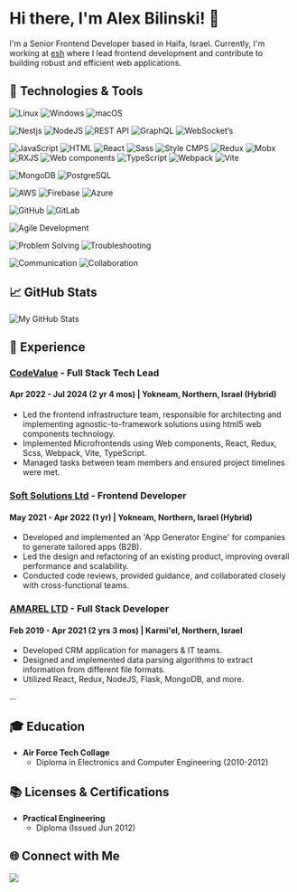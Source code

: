 # Hi there, I'm Alex Bilinski! 👋

I'm a Senior Frontend Developer based in Haifa, Israel. Currently, I'm working at [esh](#) where I lead frontend development and contribute to building robust and efficient web applications.


## 🔧 Technologies & Tools

![Linux](https://img.shields.io/badge/OS-Linux-informational?style=flat&logo=linux&logoColor=white&color=2bbc8a)
![Windows](https://img.shields.io/badge/OS-Windows-informational?style=flat&logo=windows&logoColor=white&color=2bbc8a)
![macOS](https://img.shields.io/badge/OS-macOS-informational?style=flat&logo=apple&logoColor=white&color=2bbc8a)

![Nestjs](https://img.shields.io/badge/Backend-Nestjs-informational?style=flat&logo=nestjs&logoColor=white&color=2bbc8a)
![NodeJS](https://img.shields.io/badge/Backend-NodeJS-informational?style=flat&logo=node.js&logoColor=white&color=2bbc8a)
![REST API](https://img.shields.io/badge/Backend-REST_API-informational?style=flat&logo=rest-api&logoColor=white&color=2bbc8a)
![GraphQL](https://img.shields.io/badge/Backend-GraphQL-informational?style=flat&logo=graphql&logoColor=white&color=2bbc8a)
![WebSocket’s](https://img.shields.io/badge/Backend-WebSocket's-informational?style=flat&logo=websocket&logoColor=white&color=2bbc8a)

![JavaScript](https://img.shields.io/badge/Frontend-JavaScript-informational?style=flat&logo=javascript&logoColor=white&color=2bbc8a)
![HTML](https://img.shields.io/badge/Frontend-HTML-informational?style=flat&logo=html5&logoColor=white&color=2bbc8a)
![React](https://img.shields.io/badge/Frontend-React-informational?style=flat&logo=react&logoColor=white&color=2bbc8a)
![Sass](https://img.shields.io/badge/Frontend-Sass-informational?style=flat&logo=sass&logoColor=white&color=2bbc8a)
![Style CMPS](https://img.shields.io/badge/Frontend-Style_CMPS-informational?style=flat&logo=style-components&logoColor=white&color=2bbc8a)
![Redux](https://img.shields.io/badge/Frontend-Redux-informational?style=flat&logo=redux&logoColor=white&color=2bbc8a)
![Mobx](https://img.shields.io/badge/Frontend-Mobx-informational?style=flat&logo=mobx&logoColor=white&color=2bbc8a)
![RXJS](https://img.shields.io/badge/Frontend-RXJS-informational?style=flat&logo=reactivex&logoColor=white&color=2bbc8a)
![Web components](https://img.shields.io/badge/Frontend-Web_components-informational?style=flat&logo=webcomponents&logoColor=white&color=2bbc8a)
![TypeScript](https://img.shields.io/badge/Frontend-TypeScript-informational?style=flat&logo=typescript&logoColor=white&color=2bbc8a)
![Webpack](https://img.shields.io/badge/Frontend-Webpack-informational?style=flat&logo=webpack&logoColor=white&color=2bbc8a)
![Vite](https://img.shields.io/badge/Frontend-Vite-informational?style=flat&logo=vite&logoColor=white&color=2bbc8a)

![MongoDB](https://img.shields.io/badge/Database-MongoDB-informational?style=flat&logo=mongodb&logoColor=white&color=2bbc8a)
![PostgreSQL](https://img.shields.io/badge/Database-PostgreSQL-informational?style=flat&logo=postgresql&logoColor=white&color=2bbc8a)

![AWS](https://img.shields.io/badge/Cloud-AWS-informational?style=flat&logo=amazon-aws&logoColor=white&color=2bbc8a)
![Firebase](https://img.shields.io/badge/Cloud-Firebase-informational?style=flat&logo=firebase&logoColor=white&color=2bbc8a)
![Azure](https://img.shields.io/badge/Cloud-Azure-informational?style=flat&logo=microsoft-azure&logoColor=white&color=2bbc8a)

![GitHub](https://img.shields.io/badge/Version_Control-GitHub-informational?style=flat&logo=github&logoColor=white&color=2bbc8a)
![GitLab](https://img.shields.io/badge/Version_Control-GitLab-informational?style=flat&logo=gitlab&logoColor=white&color=2bbc8a)

![Agile Development](https://img.shields.io/badge/Methodology-Agile-informational?style=flat&logo=agile&logoColor=white&color=2bbc8a)

![Problem Solving](https://img.shields.io/badge/Skill-Problem_Solving-informational?style=flat&logo=stack-overflow&logoColor=white&color=2bbc8a)
![Troubleshooting](https://img.shields.io/badge/Skill-Troubleshooting-informational?style=flat&logo=bugatti&logoColor=white&color=2bbc8a)

![Communication](https://img.shields.io/badge/Skill-Communication-informational?style=flat&logo=slack&logoColor=white&color=2bbc8a)
![Collaboration](https://img.shields.io/badge/Skill-Collaboration-informational?style=flat&logo=slack&logoColor=white&color=2bbc8a)



## 📈 GitHub Stats

![My GitHub Stats](https://github-readme-stats.vercel.app/api?username=alexbil207&show_icons=true&theme=radical)

## 🚀 Experience

### [CodeValue](#) - Full Stack Tech Lead
#### Apr 2022 - Jul 2024 (2 yr 4 mos) | Yokneam, Northern, Israel (Hybrid)

- Led the frontend infrastructure team, responsible for architecting and implementing agnostic-to-framework solutions using html5 web components technology.
- Implemented Microfrontends using Web components, React, Redux, Scss, Webpack, Vite, TypeScript.
- Managed tasks between team members and ensured project timelines were met.

### [Soft Solutions Ltd](#) - Frontend Developer
#### May 2021 - Apr 2022 (1 yr) | Yokneam, Northern, Israel (Hybrid)

- Developed and implemented an 'App Generator Engine' for companies to generate tailored apps (B2B).
- Led the design and refactoring of an existing product, improving overall performance and scalability.
- Conducted code reviews, provided guidance, and collaborated closely with cross-functional teams.

### [AMAREL LTD](#) - Full Stack Developer
#### Feb 2019 - Apr 2021 (2 yrs 3 mos) | Karmi'el, Northern, Israel

- Developed CRM application for managers & IT teams.
- Designed and implemented data parsing algorithms to extract information from different file formats.
- Utilized React, Redux, NodeJS, Flask, MongoDB, and more.

...

## 🎓 Education

- **Air Force Tech Collage**
  - Diploma in Electronics and Computer Engineering (2010-2012)

## 📚 Licenses & Certifications

- **Practical Engineering**
  - Diploma (Issued Jun 2012)

## 🌐 Connect with Me

[![](https://img.shields.io/badge/-LinkedIn-0077B5?style=flat&logo=linkedin&logoColor=white)](https://www.linkedin.com/in/alex-bilinski/)

